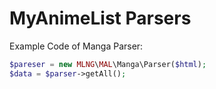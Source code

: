 MyAnimeList Parsers
==========
Example Code of Manga Parser:
```php
$pareser = new MLNG\MAL\Manga\Parser($html);
$data = $parser->getAll();
 ```
